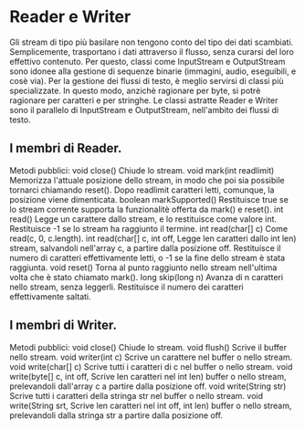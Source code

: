 #  Reader e Writer

Gli stream di tipo più basilare non tengono conto del tipo dei
dati scambiati. Semplicemente, trasportano i dati attraverso
il flusso, senza curarsi del loro effettivo contenuto. Per
questo, classi come InputStream e OutputStream sono idonee
alla gestione di sequenze binarie (immagini, audio,
eseguibili, e cosè via). Per la gestione dei flussi di testo,
è meglio servirsi di classi più specializzate. In questo modo,
anzichè ragionare per byte, si potrè ragionare per caratteri e
per stringhe. Le classi astratte Reader e Writer sono il
parallelo di InputStream e OutputStream, nell'ambito dei
flussi di testo.

## I membri di Reader.

Metodi pubblici:
void close()			Chiude lo stream.
void mark(int readlimit)	Memorizza l'attuale posizione
				dello stream, in modo che poi
				sia possibile tornarci
				chiamando reset(). Dopo
				readlimit caratteri letti,
				comunque, la posizione viene
				dimenticata.
boolean markSupported()		Restituisce true se lo stream
				corrente supporta la
				funzionalitè offerta da mark()
				e reset().
int read()			Legge un carattere dallo
				stream, e lo restituisce come
				valore int. Restituisce -1 se
				lo stream ha raggiunto il
				termine.
int read(char[] c)		Come read(c, 0, c.length).
int read(char[] c, int off,	Legge len caratteri dallo
int len)			stream, salvandoli nell'array
				c, a partire dalla posizione
				off. Restituisce il numero di
				caratteri effettivamente
				letti, o -1 se la fine dello
				stream è stata raggiunta.
void reset()			Torna al punto raggiunto nello
				stream nell'ultima volta che è
				stato chiamato mark().
long skip(long n)		Avanza di n caratteri nello
				stream, senza leggerli.
				Restituisce il numero dei
				caratteri effettivamente
				saltati.

## I membri di Writer.

Metodi pubblici:
void close()			Chiude lo stream.
void flush()			Scrive il buffer nello stream.
void writer(int c)		Scrive un carattere nel buffer
				o nello stream.
void write(char[] c)		Scrive tutti i caratteri di c
				nel buffer o nello stream.
void write(byte[] c, int off,	Scrive len caratteri nel
int len)			buffer o nello stream,
				prelevandoli dall'array c a
				partire dalla posizione off.
void write(String str)		Scrive tutti i caratteri della
				stringa str nel buffer o nello
				stream.
void write(String srt,		Scrive len caratteri nel
int off, int len)		buffer o nello stream,
				prelevandoli dalla stringa str
				a partire dalla posizione off.